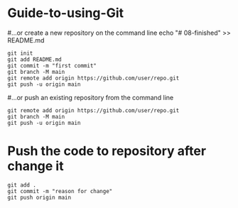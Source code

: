# Guide-to-using-Git

#...or create a new repository on the command line
echo "# 08-finished" >> README.md
```
git init
git add README.md
git commit -m "first commit"
git branch -M main
git remote add origin https://github.com/user/repo.git
git push -u origin main
```

#...or push an existing repository from the command line
```
git remote add origin https://github.com/user/repo.git
git branch -M main
git push -u origin main
```

# Push the code to repository after change it
```
git add .
git commit -m "reason for change"
git push origin main
